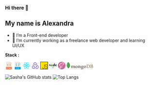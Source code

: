 ### Hi there 👋
## My name is Alexandra

- 🔭 I’m a Front-end developer
- 🌱 I’m currently working as a freelance web developer and learning UI/UX

**Stack :**

<code><img height="25" src="https://github.com/alexandra-stepanova/alexandra-stepanova/blob/main/assets/10714751421536080157.svg"></code>
<code><img height="25" src="https://github.com/alexandra-stepanova/alexandra-stepanova/blob/main/assets/16738931111536080149-128.png"></code>
<code><img height="25" src="https://github.com/alexandra-stepanova/alexandra-stepanova/blob/main/assets/9159770461553750379.svg"></code>
<code><img height="25" src="https://github.com/alexandra-stepanova/alexandra-stepanova/blob/main/assets/icons8-redux-48.png"></code>
<code><img height="25" src="https://github.com/alexandra-stepanova/alexandra-stepanova/blob/main/assets/js.png"></code>
<code><img height="25" src="https://github.com/alexandra-stepanova/alexandra-stepanova/blob/main/assets/nodejs.svg"></code>
<code><img height="25" src="https://github.com/alexandra-stepanova/alexandra-stepanova/blob/main/assets/sass.png"></code>
<code><img height="25" src="https://github.com/alexandra-stepanova/alexandra-stepanova/blob/main/assets/17459301571551942128.svg"></code>


![Sasha's GitHub stats](https://github-readme-stats-git-masterrstaa-rickstaa.vercel.app/api?username=alexandra-stepanova&show_icons=true&include_all_commits=true&count_private=true&hide_border=true&theme=vue)
![Top Langs](https://github-readme-stats-git-masterrstaa-rickstaa.vercel.app/api/top-langs/?username=alexandra-stepanova&layout=compact&custom_title=Most%20used%20languages&langs_count=10&include_all_commits=true&hide_progress=false&hide_border=true&count_private=true&theme=vue)
